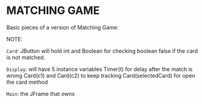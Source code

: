 # **MATCHING GAME**
Basic pieces of a version of Matching Game:

NOTE:

`Card`: JButton will hold int and Boolean for checking 
boolean false if the card is not matched.

`Display`: will have 5 instance variables
Timer(t) for delay after the match is wrong
Card(c1) and Card(c2) to keep tracking
Card(selectedCard) for open the card
method 

`Main`: the JFrame that owns